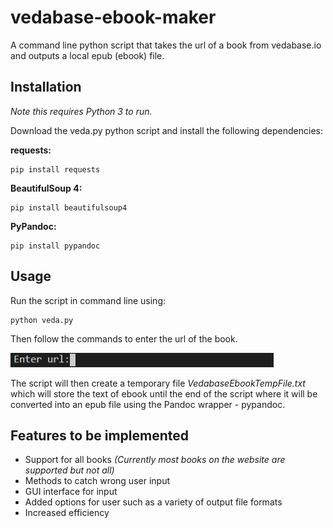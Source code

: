 # vedabase-ebook-maker

A command line python script that takes the url of a book from vedabase.io and outputs a local epub (ebook) file.

## Installation

_Note this requires Python 3 to run._

Download the veda.py python script and install the following dependencies:

**requests:**
```
pip install requests
```

**BeautifulSoup 4:**
```
pip install beautifulsoup4
```

**PyPandoc:**
```
pip install pypandoc
```

## Usage

Run the script in command line using:

```
python veda.py
```
Then follow the commands to enter the url of the book.

![](https://github.com/svaidya0/vedabase-ebook-maker/blob/master/terminal.png)

The script will then create a temporary file _VedabaseEbookTempFile.txt_ which will store the text of ebook until the end of the script where it will be converted into an epub file using the Pandoc wrapper - pypandoc.

## Features to be implemented

* Support for all books _(Currently most books on the website are supported but not all)_
* Methods to catch wrong user input
* GUI interface for input
* Added options for user such as a variety of output file formats
* Increased efficiency